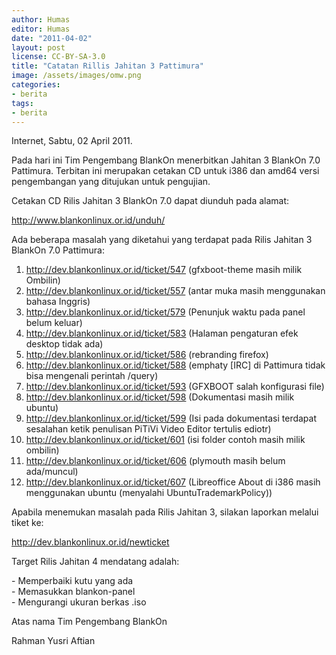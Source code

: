 ```yaml
---
author: Humas
editor: Humas
date: "2011-04-02"
layout: post
license: CC-BY-SA-3.0
title: "Catatan Rillis Jahitan 3 Pattimura"
image: /assets/images/omw.png
categories:
- berita
tags:
- berita
---
```


Internet, Sabtu, 02 April 2011.  
  
Pada hari ini Tim Pengembang BlankOn menerbitkan Jahitan 3 BlankOn 7.0
Pattimura. Terbitan ini merupakan cetakan CD untuk i386 dan amd64 versi
pengembangan yang ditujukan untuk pengujian.  
  
Cetakan CD Rilis Jahitan 3 BlankOn 7.0 dapat diunduh pada alamat:  
  
http://www.blankonlinux.or.id/unduh/  
  
Ada beberapa masalah yang diketahui yang terdapat pada Rilis Jahitan 3 BlankOn
7.0 Pattimura:

  1. <http://dev.blankonlinux.or.id/ticket/547> (gfxboot-theme masih milik Ombilin) 
  2. <http://dev.blankonlinux.or.id/ticket/557> (antar muka masih menggunakan bahasa Inggris)
  3. http://dev.blankonlinux.or.id/ticket/579 (Penunjuk waktu pada panel belum keluar)
  4. <http://dev.blankonlinux.or.id/ticket/583> (Halaman pengaturan efek desktop tidak ada)
  5. <http://dev.blankonlinux.or.id/ticket/586> (rebranding firefox)
  6. <http://dev.blankonlinux.or.id/ticket/588> (emphaty [IRC] di Pattimura tidak bisa mengenali perintah /query)
  7. <http://dev.blankonlinux.or.id/ticket/593> (GFXBOOT salah konfigurasi file)
  8. <http://dev.blankonlinux.or.id/ticket/598> (Dokumentasi masih milik ubuntu)
  9. <http://dev.blankonlinux.or.id/ticket/599> (Isi pada dokumentasi terdapat sesalahan ketik penulisan PiTiVi Video Editor       tertulis ediotr)
  10. <http://dev.blankonlinux.or.id/ticket/601> (isi folder contoh masih milik ombilin)
  11. <http://dev.blankonlinux.or.id/ticket/606> (plymouth masih belum ada/muncul)
  12. <http://dev.blankonlinux.or.id/ticket/607> (Libreoffice About di i386 masih menggunakan ubuntu (menyalahi UbuntuTrademarkPolicy))

Apabila menemukan masalah pada Rilis Jahitan 3, silakan laporkan melalui tiket
ke:  
  
<http://dev.blankonlinux.or.id/newticket>  
  
Target Rilis Jahitan 4 mendatang adalah:  
  
\- Memperbaiki kutu yang ada  
\- Memasukkan blankon-panel  
\- Mengurangi ukuran berkas .iso  
  
Atas nama Tim Pengembang BlankOn  
  
Rahman Yusri Aftian


    